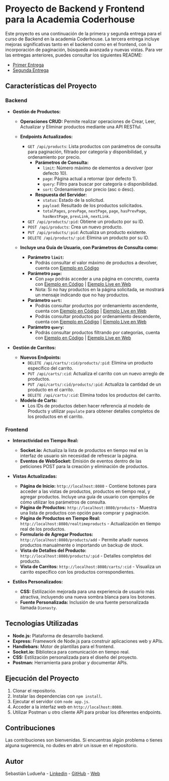 # Proyecto de Backend y Frontend para la Academia Coderhouse

Este proyecto es una continuación de la primera y segunda entrega para el curso de Backend en la academia Coderhouse. La tercera entrega incluye mejoras significativas tanto en el backend como en el frontend, con la incorporación de paginación, búsqueda avanzada y nuevas vistas. Para ver las entregas anteriores, puedes consultar los siguientes README:

- [Primer Entrega](https://github.com/csluduena/Backend-Primer-Entrega/blob/main/README.md)
- [Segunda Entrega](https://github.com/csluduena/Backend-Segunda-Entrega/blob/main/README.md)

## Características del Proyecto

### Backend

- **Gestión de Productos:**
  - **Operaciones CRUD:** Permite realizar operaciones de Crear, Leer, Actualizar y Eliminar productos mediante una API RESTful.
  - **Endpoints Actualizados:**
    - `GET /api/products`: Lista productos con parámetros de consulta para paginación, filtrado por categoría y disponibilidad, y ordenamiento por precio.
      - **Parámetros de Consulta:**
        - `limit`: Número máximo de elementos a devolver (por defecto 10).
        - `page`: Página actual a retornar (por defecto 1).
        - `query`: Filtro para buscar por categoría o disponibilidad.
        - `sort`: Ordenamiento por precio (asc o desc).
      - **Respuesta del Servidor:**
        - `status`: Estado de la solicitud.
        - `payload`: Resultado de los productos solicitados.
        - `totalPages`, `prevPage`, `nextPage`, `page`, `hasPrevPage`, `hasNextPage`, `prevLink`, `nextLink`.
    - `GET /api/products/:pid`: Obtiene un producto por su ID.
    - `POST /api/products`: Crea un nuevo producto.
    - `PUT /api/products/:pid`: Actualiza un producto existente.
    - `DELETE /api/products/:pid`: Elimina un producto por su ID.

  - **Incluye una Guía de Usuario, con Parámetros de Consulta como:**
    - **Parámetro `limit`:**
      - Podrás consultar el valor máximo de productos a devolver, cuenta con [Ejemplo en Código](#)
    - **Parámetro `page`:**
      - Con `page` podrás acceder a una página en concreto, cuenta con [Ejemplo en Código](#) | [Ejemplo Live en Web](#)
      - Nota: Si no hay productos en la página solicitada, se mostrará un mensaje indicando que no hay productos.
    - **Parámetro `sort`:**
      - Podrás consultar productos por ordenamiento ascendente, cuenta con [Ejemplo en Código](#) | [Ejemplo Live en Web](#)
      - Podrás consultar productos por ordenamiento descendente, cuenta con [Ejemplo en Código](#) | [Ejemplo Live en Web](#)
    - **Parámetro `query`:**
      - Podrás consultar productos filtrando por categorías, cuenta con [Ejemplo en Código](#) | [Ejemplo Live en Web](#)

- **Gestión de Carritos:**
  - **Nuevos Endpoints:**
    - `DELETE /api/carts/:cid/products/:pid`: Elimina un producto específico del carrito.
    - `PUT /api/carts/:cid`: Actualiza el carrito con un nuevo arreglo de productos.
    - `PUT /api/carts/:cid/products/:pid`: Actualiza la cantidad de un producto en el carrito.
    - `DELETE /api/carts/:cid`: Elimina todos los productos del carrito.
  - **Modelo de Carts:**
    - Los IDs de productos deben hacer referencia al modelo de Products y utilizar `populate` para obtener detalles completos de los productos en el carrito.

### Frontend

- **Interactividad en Tiempo Real:**
  - **Socket.io:** Actualiza la lista de productos en tiempo real en la interfaz de usuario sin necesidad de refrescar la página.
  - **Eventos de WebSocket:** Emisión de eventos dentro de las peticiones POST para la creación y eliminación de productos.

- **Vistas Actualizadas:**
  - **Página de Inicio:** `http://localhost:8080` - Contiene botones para acceder a las vistas de productos, productos en tiempo real, y agregar productos. Incluye una guía de usuario con ejemplos de cómo utilizar los parámetros de consulta.
  - **Página de Productos:** `http://localhost:8080/products` - Muestra una lista de productos con opción para comprar y paginación.
  - **Página de Productos en Tiempo Real:** `http://localhost:8080/realtimeproducts` - Actualización en tiempo real de los productos.
  - **Formulario de Agregar Productos:** `http://localhost:8080/products/add` - Permite añadir nuevos productos manualmente o importando un backup de stock.
  - **Vista de Detalles del Producto:** `http://localhost:8080/products/:pid` - Detalles completos del producto.
  - **Vista de Carritos:** `http://localhost:8080/carts/:cid` - Visualiza un carrito específico con los productos correspondientes.

- **Estilos Personalizados:**
  - **CSS:** Estilización mejorada para una experiencia de usuario más atractiva, incluyendo una nueva sombra blanca para los botones.
  - **Fuente Personalizada:** Inclusión de una fuente personalizada llamada `Dienasty`.

## Tecnologías Utilizadas

- **Node.js:** Plataforma de desarrollo backend.
- **Express:** Framework de Node.js para construir aplicaciones web y APIs.
- **Handlebars:** Motor de plantillas para el frontend.
- **Socket.io:** Biblioteca para comunicación en tiempo real.
- **CSS:** Estilización personalizada para el diseño del proyecto.
- **Postman:** Herramienta para probar y documentar APIs.

## Ejecución del Proyecto

1. Clonar el repositorio.
2. Instalar las dependencias con `npm install`.
3. Ejecutar el servidor con `node app.js`.
4. Acceder a la interfaz web en `http://localhost:8080`.
5. Utilizar Postman u otro cliente API para probar los diferentes endpoints.

## Contribuciones

Las contribuciones son bienvenidas. Si encuentras algún problema o tienes alguna sugerencia, no dudes en abrir un issue en el repositorio.

## Autor

Sebastián Ludueña - [Linkedin](https://www.linkedin.com/in/csluduena/) - [GitHub](https://github.com/csluduena) - [Web](https://csluduena.com.ar)